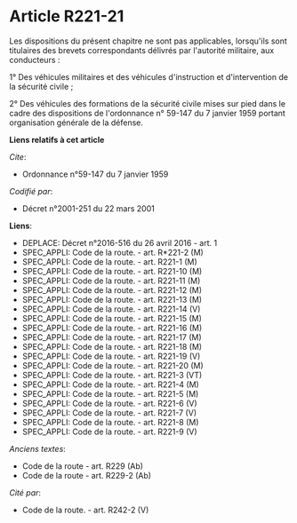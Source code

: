 # Article R221-21

Les dispositions du présent chapitre ne sont pas applicables, lorsqu'ils sont titulaires des brevets correspondants délivrés
par l'autorité militaire, aux conducteurs : 

1° Des véhicules militaires et des véhicules d'instruction et d'intervention de la sécurité civile ; 

2° Des véhicules des formations de la sécurité civile mises sur pied dans le cadre des dispositions de l'ordonnance n° 59-147
du 7 janvier 1959 portant organisation générale de la défense.

**Liens relatifs à cet article**

_Cite_:

  - Ordonnance n°59-147 du 7 janvier 1959

_Codifié par_:

  - Décret n°2001-251 du 22 mars 2001

**Liens**:

  - DEPLACE: Décret n°2016-516 du 26 avril 2016 - art. 1
  - SPEC_APPLI: Code de la route. - art. R*221-2 (M)
  - SPEC_APPLI: Code de la route. - art. R221-1 (M)
  - SPEC_APPLI: Code de la route. - art. R221-10 (M)
  - SPEC_APPLI: Code de la route. - art. R221-11 (M)
  - SPEC_APPLI: Code de la route. - art. R221-12 (M)
  - SPEC_APPLI: Code de la route. - art. R221-13 (M)
  - SPEC_APPLI: Code de la route. - art. R221-14 (V)
  - SPEC_APPLI: Code de la route. - art. R221-15 (M)
  - SPEC_APPLI: Code de la route. - art. R221-16 (M)
  - SPEC_APPLI: Code de la route. - art. R221-17 (M)
  - SPEC_APPLI: Code de la route. - art. R221-18 (M)
  - SPEC_APPLI: Code de la route. - art. R221-19 (V)
  - SPEC_APPLI: Code de la route. - art. R221-20 (M)
  - SPEC_APPLI: Code de la route. - art. R221-3 (VT)
  - SPEC_APPLI: Code de la route. - art. R221-4 (M)
  - SPEC_APPLI: Code de la route. - art. R221-5 (M)
  - SPEC_APPLI: Code de la route. - art. R221-6 (V)
  - SPEC_APPLI: Code de la route. - art. R221-7 (V)
  - SPEC_APPLI: Code de la route. - art. R221-8 (M)
  - SPEC_APPLI: Code de la route. - art. R221-9 (V)

_Anciens textes_:

  - Code de la route - art. R229 (Ab)
  - Code de la route - art. R229-2 (Ab)

_Cité par_:

  - Code de la route. - art. R242-2 (V)
